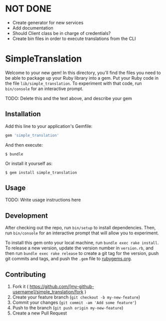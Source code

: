 # NOT DONE

- Create generator for new services
- Add documentation
- Should Client class be in charge of credentials?
- Create bin files in order to execute translations from the CLI

# SimpleTranslation

Welcome to your new gem! In this directory, you'll find the files you need to be able to package up your Ruby library into a gem. Put your Ruby code in the file `lib/simple_translation`. To experiment with that code, run `bin/console` for an interactive prompt.

TODO: Delete this and the text above, and describe your gem

## Installation

Add this line to your application's Gemfile:

```ruby
gem 'simple_translation'
```

And then execute:

    $ bundle

Or install it yourself as:

    $ gem install simple_translation

## Usage

TODO: Write usage instructions here

## Development

After checking out the repo, run `bin/setup` to install dependencies. Then, run `bin/console` for an interactive prompt that will allow you to experiment.

To install this gem onto your local machine, run `bundle exec rake install`. To release a new version, update the version number in `version.rb`, and then run `bundle exec rake release` to create a git tag for the version, push git commits and tags, and push the `.gem` file to [rubygems.org](https://rubygems.org).

## Contributing

1. Fork it ( https://github.com/[my-github-username]/simple_translation/fork )
2. Create your feature branch (`git checkout -b my-new-feature`)
3. Commit your changes (`git commit -am 'Add some feature'`)
4. Push to the branch (`git push origin my-new-feature`)
5. Create a new Pull Request
